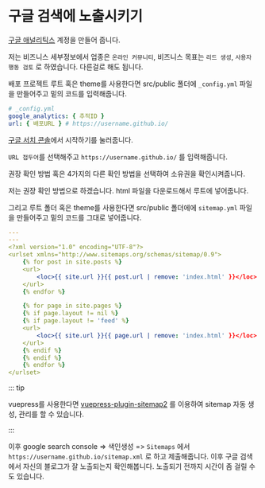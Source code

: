 # 구글 검색에 노출시키기

<a href="https://analytics.google.com/analytics/web/?authuser=0#/provision/SignUp/" target="_blank">구글 애널리틱스</a> 계정을 만들어 줍니다.

저는 비즈니스 세부정보에서 업종은 `온라인 커뮤니티`, 비즈니스 목표는 `리드 생성`, `사용자 행동 검토` 로 하였습니다. 다른걸로 해도 됩니다.

배포 프로젝트 루트 혹은 theme를 사용한다면 src/public 폴더에 `_config.yml` 파일을 만들어주고 밑의 코드를 입력해줍니다.

```yml
# _config.yml
google_analytics: { 추적ID }
url: { 배포URL } # https://username.github.io/
```

<a href="https://search.google.com/search-console/about?hl=ko&utm_source=wmx&utm_medium=wmx-welcome" target="_blank">구글 서치 콘솔</a>에서 시작하기를 눌러줍니다.

`URL 접두어`를 선택해주고 `https://username.github.io/` 를 입력해줍니다.

권장 확인 방법 혹은 4가지의 다른 확인 방법을 선택하여 소유권을 확인시켜줍니다.

저는 권장 확인 방법으로 하겠습니다. html 파일을 다운로드해서 루트에 넣어줍니다.

그리고 루트 폴더 혹은 theme를 사용한다면 src/public 폴더에에 `sitemap.yml` 파일을 만들어주고 밑의 코드를 그대로 넣어줍니다.

```yml
---
---
<?xml version="1.0" encoding="UTF-8"?>
<urlset xmlns="http://www.sitemaps.org/schemas/sitemap/0.9">
    {% for post in site.posts %}
    <url>
        <loc>{{ site.url }}{{ post.url | remove: 'index.html' }}</loc>
    </url>
    {% endfor %}

    {% for page in site.pages %}
    {% if page.layout != nil %}
    {% if page.layout != 'feed' %}
    <url>
        <loc>{{ site.url }}{{ page.url | remove: 'index.html' }}</loc>
    </url>
    {% endif %}
    {% endif %}
    {% endfor %}
</urlset>
```

::: tip

vuepress를 사용한다면 <a href="https://plugin-sitemap2.vuejs.press/" target="_blank">vuepress-plugin-sitemap2</a> 를 이용하여 sitemap 자동 생성, 관리를 할 수 있습니다.

:::

이후 google search console => 색인생성 => `Sitemaps` 에서 `https://username.github.io/sitemap.xml` 로 하고 제출해줍니다. 이후 구글 검색에서 자신의 블로그가 잘 노출되는지 확인해봅니다. 노출되기 전까지 시간이 좀 걸릴 수도 있습니다.

